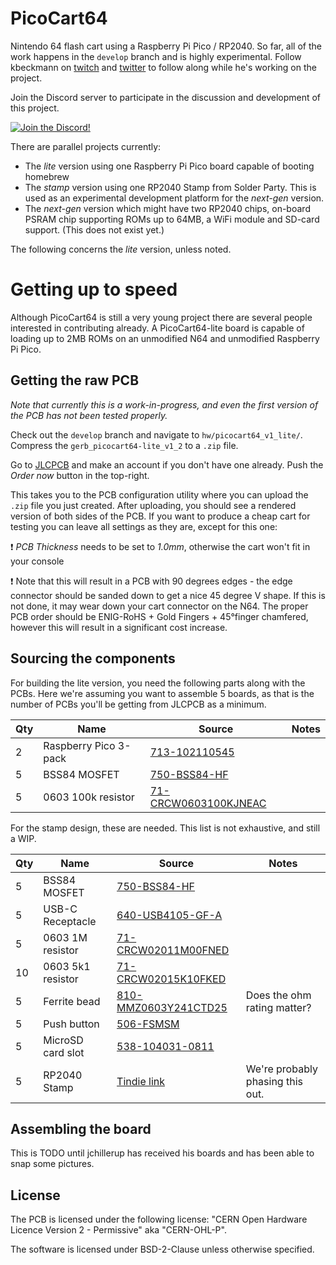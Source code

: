 # PicoCart64
Nintendo 64 flash cart using a Raspberry Pi Pico / RP2040. So far, all of the work happens in the `develop` branch and is highly experimental. Follow kbeckmann on [twitch](https://twitch.tv/kbeckmann) and [twitter](https://twitter.com/kbeckmann) to follow along while he's working on the project.

Join the Discord server to participate in the discussion and development of this project.

[![Join the Discord!](https://discordapp.com/api/guilds/989902502063398982/widget.png?style=banner3)](https://discord.com/invite/2pV5AnS6)

There are parallel projects currently:
- The _lite_ version using one Raspberry Pi Pico board capable of booting homebrew
- The _stamp_ version using one RP2040 Stamp from Solder Party. This is used as an experimental development platform for the _next-gen_ version.
- The _next-gen_ version which might have two RP2040 chips, on-board PSRAM chip supporting ROMs up to 64MB, a WiFi module and SD-card support. (This does not exist yet.)

The following concerns the _lite_ version, unless noted.

# Getting up to speed
Although PicoCart64 is still a very young project there are several people interested in contributing already. A PicoCart64-lite board is capable of loading up to 2MB ROMs on an unmodified N64 and unmodified Raspberry Pi Pico.

## Getting the raw PCB
_Note that currently this is a work-in-progress, and even the first version of the PCB has not been tested properly._

Check out the `develop` branch and navigate to `hw/picocart64_v1_lite/`. Compress the `gerb_picocart64-lite_v1_2` to a `.zip` file.

Go to [JLCPCB](https://jlcpcb.com) and make an account if you don't have one already. Push the *Order now* button in the top-right.

This takes you to the PCB configuration utility where you can upload the `.zip` file you just created. After uploading, you should see a rendered version of both sides of the PCB. If you want to produce a cheap cart for testing you can leave all settings as they are, except for this one:

:exclamation: *PCB Thickness* needs to be set to *1.0mm*, otherwise the cart won't fit in your console

:exclamation: Note that this will result in a PCB with 90 degrees edges - the edge connector should be sanded down to get a nice 45 degree V shape. If this is not done, it may wear down your cart connector on the N64. The proper PCB order should be ENIG-RoHS + Gold Fingers + 45°finger chamfered, however this will result in a significant cost increase.

## Sourcing the components
For building the lite version, you need the following parts along with the PCBs. Here we're assuming you want to assemble 5 boards, as that is the number of PCBs you'll be getting from JLCPCB as a minimum.

| Qty | Name                  | Source                                                                           | Notes |
|-----|-----------------------|----------------------------------------------------------------------------------|-------|
| 2   | Raspberry Pico 3-pack | [713-102110545](https://www.mouser.dk/ProductDetail/713-102110545)               |       |
| 5   | BSS84 MOSFET          | [750-BSS84-HF](https://www.mouser.dk/ProductDetail/750-BSS84-HF)                 |       |
| 5   | 0603 100k resistor    | [71-CRCW0603100KJNEAC](https://www.mouser.dk/ProductDetail/71-CRCW0603100KJNEAC) |       |

For the stamp design, these are needed. This list is not exhaustive, and still a WIP.

| Qty | Name              | Source                                                                           | Notes                            |
|-----|-------------------|----------------------------------------------------------------------------------|----------------------------------|
| 5   | BSS84 MOSFET      | [750-BSS84-HF](https://www.mouser.dk/ProductDetail/750-BSS84-HF)                 |                                  |
| 5   | USB-C Receptacle  | [640-USB4105-GF-A](https://www.mouser.dk/ProductDetail/640-USB4105-GF-A)         |                                  |
| 5   | 0603 1M resistor  | [71-CRCW02011M00FNED](https://www.mouser.dk/ProductDetail/71-CRCW02011M00FNED)   |                                  |
| 10  | 0603 5k1 resistor | [71-CRCW02015K10FKED](https://www.mouser.dk/ProductDetail/71-CRCW02015K10FKED)   |                                  |
| 5   | Ferrite bead      | [810-MMZ0603Y241CTD25](https://www.mouser.dk/ProductDetail/810-MMZ0603Y241CTD25) | Does the ohm rating matter?      |
| 5   | Push button       | [506-FSMSM](https://www.mouser.dk/ProductDetail/506-FSMSM)                       |                                  |
| 5   | MicroSD card slot | [538-104031-0811](https://www.mouser.dk/ProductDetail/538-104031-0811)           |                                  |
| 5   | RP2040 Stamp      | [Tindie link](https://www.tindie.com/products/arturo182/rp2040-stamp/)           | We're probably phasing this out. |

## Assembling the board
This is TODO until jchillerup has received his boards and has been able to snap some pictures.

## License

The PCB is licensed under the following license: "CERN Open Hardware Licence Version 2 - Permissive" aka "CERN-OHL-P".

The software is licensed under BSD-2-Clause unless otherwise specified.
